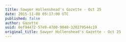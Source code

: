 ```yaml
---
title: Sawyer Hollenshead's Gazette - Oct 25
date: 2015-11-08 05:17:00 UTC
published: false
author: Gazette
uuid: 0ef94472-57e9-4700-9040-320279544c19
original_title: Sawyer Hollenshead's Gazette - Oct 25
---
```


